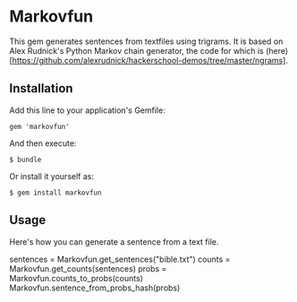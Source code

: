 # Markovfun

This gem generates sentences from textfiles using trigrams.
It is based on Alex Rudnick's Python Markov chain generator,
the code for which is (here)[https://github.com/alexrudnick/hackerschool-demos/tree/master/ngrams].

## Installation

Add this line to your application's Gemfile:

    gem 'markovfun'

And then execute:

    $ bundle

Or install it yourself as:

    $ gem install markovfun

## Usage

Here's how you can generate a sentence from a text file.

sentences = Markovfun.get_sentences("bible.txt")
counts = Markovfun.get_counts(sentences)
probs = Markovfun.counts_to_probs(counts)
Markovfun.sentence_from_probs_hash(probs)
